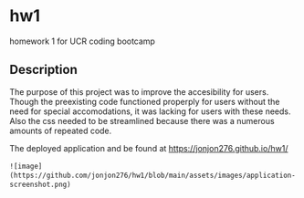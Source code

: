 # hw1
homework 1 for UCR coding bootcamp

## Description

The purpose of this project was to improve the accesibility for users. Though the preexisting code functioned properply for users without the need for special accomodations, it was lacking for users with these needs. Also the css needed to
be streamlined because there was a numerous amounts of repeated code.



The deployed application and be found at https://jonjon276.github.io/hw1/


    ![image](https://github.com/jonjon276/hw1/blob/main/assets/images/application-screenshot.png)
    

